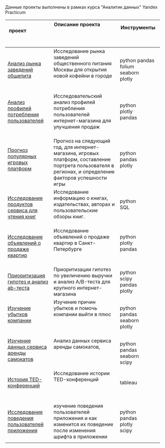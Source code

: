 Данные проекты выполнены в рамках курса "Аналитик данных" Yandex Practicum 

| проект                            | Описание проекта                                                                                                                                         | Инструменты                                   |
| ------------------------------------------------------------------------- | -------------------------------------------------------------------------------------------------------------------------------------------------------- | --------------------------------------------- |
| [Анализ рынка заведений общепита](catering_establishments_moscow)         | Исследование рынка заведений общественного питания Москвы для открытия новой кофейни в городе                                                            | python pandas<br>folium<br>seaborn<br>plotly  |
| [Анализ профилей потребления пользователей](for_home_holiday_home)        | Исследовательский анализ профилей потребления пользователей интернет-магазина для улучшения продаж                                                       | python<br>plotly<br>pandas<br>                |
| [Прогноз популярных игровых платформ](games)                              | Прогноз на следующий год, для интернет-магазина, игровых платформ, составление портрета пользователя в регионах, и определение факторов успешности игры  | python<br>pandas<br>plotly<br>                |
| [Исследование продуктов сервиса для чтения книг](info_of_books)           | Исследование информацию о книгах, издательствах, авторах и пользовательские обзоры книг.                                                                 | python<br>SQL                                 |
| [Исследование объявлений о продаже квартир](price_flat_peterburg)         | Исследование объявлений о продаже квартир в Санкт-Петербурге                                                                                             | python<br>plotly<br>pandas                    |
| [Приоритизация гипотез и анализ ab-теста](prioritet_hypotesys_ab_test)    | Приоритизации гипотез по увеличению выручки и анализ A/B-теста для крупного интернет-магазина                                                            | python<br>scipy<br>pandas<br>plotly           |
| [Изучение убытков компании](procrastinate_pro_plus)                       | Изучение причин убытков и помочь компании выйти в плюс                                                                                                   | python<br>pandas<br>seaborn<br>plotly         |
| [Изучение данных сервиса аренды самокатов](samokats_go_fast)              | Анализ данных сервиса аренды самокатов,                                                                                                                  | python<br>pandas<br>seaborn<br>scipy          |
| [История TED-конференций](ted_conferens)                                  | Исследование истории TED-конференций                                                                                                                     | tableau                                       |
| [Исследование поведения пользователей приложения](users_mobile_products)  | изучение поведения пользователей приложения и как изменится их поведение после изменения шрифта в приложении                                             | python<br>pandas<br>plotly<br>scipy           |
|                                                                           |                                                                                                                                                          |                                               |
